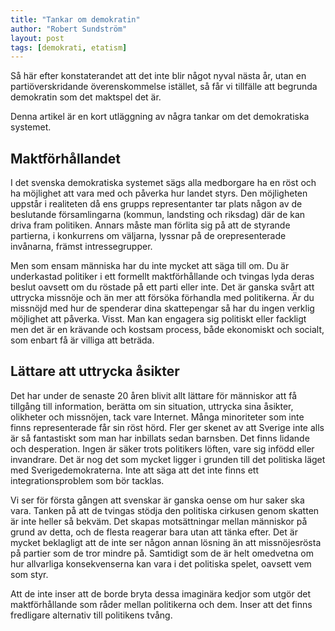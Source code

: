 ```yaml
---
title: "Tankar om demokratin"
author: "Robert Sundström"
layout: post
tags: [demokrati, etatism]
---
```


Så här efter konstaterandet att det inte blir något nyval nästa år, utan en partiöverskridande överenskommelse istället, så får vi tillfälle att begrunda demokratin som det maktspel det är.

Denna artikel är en kort utläggning av några tankar om det demokratiska systemet.

## Maktförhållandet
I det svenska demokratiska systemet sägs alla medborgare ha en röst och ha möjlighet att vara med och påverka hur landet styrs. Den möjligheten uppstår i realiteten då ens grupps representanter tar plats någon av de beslutande församlingarna (kommun, landsting och riksdag) där de kan driva fram politiken. Annars måste man förlita sig på att de styrande partierna, i konkurrens om väljarna, lyssnar på de orepresenterade invånarna, främst intressegrupper.

Men som ensam människa har du inte mycket att säga till om. Du är underkastad politiker i ett formellt maktförhållande och tvingas lyda deras beslut oavsett om du röstade på ett parti eller inte. Det är ganska svårt att uttrycka missnöje och än mer att försöka förhandla med politikerna. Är du missnöjd med hur de spenderar dina skattepengar så har du ingen verklig möjlighet att påverka. Visst. Man kan engagera sig politiskt eller fackligt men det är en krävande och kostsam process, både ekonomiskt och socialt, som enbart få är villiga att beträda.

## Lättare att uttrycka åsikter
Det har under de senaste 20 åren blivit allt lättare för människor att få tillgång till information, berätta om sin situation, uttrycka sina åsikter, olikheter och missnöjen, tack vare Internet. Många minoriteter som inte finns representerade får sin röst hörd. Fler ger skenet av att Sverige inte alls är så fantastiskt som man har inbillats sedan barnsben. Det finns lidande och desperation. Ingen är säker trots politikers löften, vare sig infödd eller invandrare. Det är nog det som mycket ligger i grunden till det politiska läget med Sverigedemokraterna. Inte att säga att det inte finns ett integrationsproblem som bör tacklas.

Vi ser för första gången att svenskar är ganska oense om hur saker ska vara. Tanken på att de tvingas stödja den politiska cirkusen genom skatten är inte heller så bekväm. Det skapas motsättningar mellan människor på grund av detta, och de flesta reagerar bara utan att tänka efter. Det är mycket beklagligt att de inte ser någon annan lösning än att missnöjesrösta på partier som de tror mindre på. Samtidigt som de är helt omedvetna om hur allvarliga konsekvenserna kan vara i det politiska spelet, oavsett vem som styr.

Att de inte inser att de borde bryta dessa imaginära kedjor som utgör det maktförhållande som råder mellan politikerna och dem. Inser att det finns fredligare alternativ till politikens tvång.
